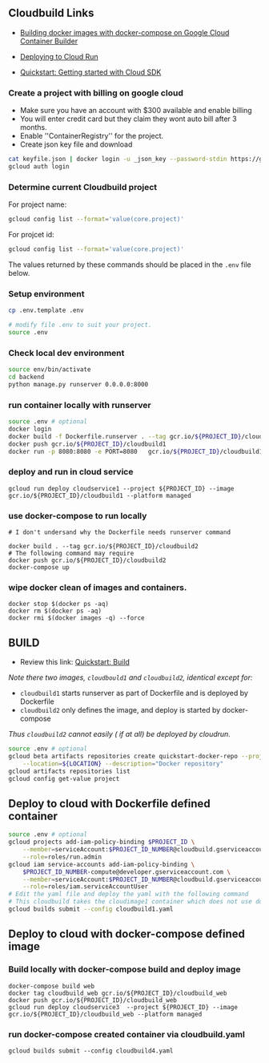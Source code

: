 ## Cloudbuild Links
* [Building docker images with docker-compose on Google Cloud Container Builder](https://kevinsimper.medium.com/building-docker-images-with-docker-compose-on-google-cloud-container-builder-292b1eb3fd31)

* [Deploying to Cloud Run](https://cloud.google.com/cloud-build/docs/deploying-builds/deploy-cloud-run)

* [Quickstart: Getting started with Cloud SDK](https://cloud.google.com/sdk/docs/quickstart)

### Create a project with billing on google cloud
- Make sure you have an account with $300 available and enable billing
- You will enter credit card but they claim they wont auto bill after 3 months.
- Enable ''ContainerRegistry'' for the project.
- Create json key file and download
```sh
cat keyfile.json | docker login -u _json_key --password-stdin https://gcr.io
gcloud auth login
```

### Determine current Cloudbuild project

For project name:

```sh
gcloud config list --format='value(core.project)'
```

For projcet id:

```sh
gcloud config list --format='value(core.project)'
```

The values returned by these commands should be placed in the `.env` file below.

### Setup environment
```sh
cp .env.template .env

# modify file .env to suit your project.
source .env
```

### Check local dev environment
```sh
source env/bin/activate
cd backend
python manage.py runserver 0.0.0.0:8000
```

### run container locally  with runserver
```sh
source .env # optional
docker login
docker build -f Dockerfile.runserver . --tag gcr.io/${PROJECT_ID}/cloudbuild1
docker push gcr.io/${PROJECT_ID}/cloudbuild1
docker run -p 8080:8080 -e PORT=8080   gcr.io/${PROJECT_ID}/cloudbuild1
```

### deploy and run in  cloud service
```
gcloud run deploy cloudservice1 --project ${PROJECT_ID} --image gcr.io/${PROJECT_ID}/cloudbuild1 --platform managed
```

### use docker-compose to run locally
```
# I don't undersand why the Dockerfile needs runserver command

docker build . --tag gcr.io/${PROJECT_ID}/cloudbuild2
# The following command may require
docker push gcr.io/${PROJECT_ID}/cloudbuild2
docker-compose up
```


### wipe docker clean of images and containers.
```
docker stop $(docker ps -aq)
docker rm $(docker ps -aq)
docker rmi $(docker images -q) --force
```

## BUILD

* Review this link: [Quickstart: Build](https://cloud.google.com/cloud-build/docs/quickstart-build)

*Note there two images, `cloudbould1`  and `cloudbuild2`, identical except for:*

* `cloudbuild1` starts runserver as part of Dockerfile and is deployed by Dockerfile
* `cloudbuild2` only defines the image, and deploy is started by docker-compose

*Thus `cloudbuild2` cannot easily ( if at all) be deployed by cloudrun.*

```sh
source .env # optional
gcloud beta artifacts repositories create quickstart-docker-repo --project=${PROJECT_ID} --repository-format=docker \
    --location=${LOCATION} --description="Docker repository"
gcloud artifacts repositories list
gcloud config get-value project

```

## Deploy to cloud with Dockerfile defined container
```sh
source .env # optional
gcloud projects add-iam-policy-binding $PROJECT_ID \
    --member=serviceAccount:$PROJECT_ID_NUMBER@cloudbuild.gserviceaccount.com \
    --role=roles/run.admin
gcloud iam service-accounts add-iam-policy-binding \
    $PROJECT_ID_NUMBER-compute@developer.gserviceaccount.com \
    --member=serviceAccount:$PROJECT_ID_NUMBER@cloudbuild.gserviceaccount.com \
    --role=roles/iam.serviceAccountUser
# Edit the yaml file and deploy the yaml with the following command
# This cloudbuild takes the cloudimage1 container which does not use docker-compose and makes it available on the web
gcloud builds submit --config cloudbuild1.yaml
```
## Deploy to cloud with docker-compose defined image
###  Build locally with docker-compose build and deploy image
```
docker-compose build web
docker tag cloudbuild_web gcr.io/${PROJECT_ID}/cloudbuild_web
docker push gcr.io/${PROJECT_ID}/cloudbuild_web
gcloud run deploy cloudservice3  --project ${PROJECT_ID} --image gcr.io/${PROJECT_ID}/cloudbuild_web --platform managed
```
### run docker-compose created container via cloudbuild.yaml
```
gcloud builds submit --config cloudbuild4.yaml
```
